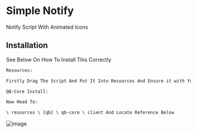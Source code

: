 # Simple Notify

Notify Script With Animated Icons

## Installation

See Below On How To Install This Correctly


```diff
Resources:

Firstly Drag The Script And Put It Into Resources And Ensure it with Your Server.CFG
```
```diff
QB-Core Install:

Now Head To:

\ resources \ [qb] \ qb-core \ client And Locate Reference Below
```

![image](https://github.com/user-attachments/assets/4a3470ed-2d3d-4a54-a732-e93ec0bf7432)

